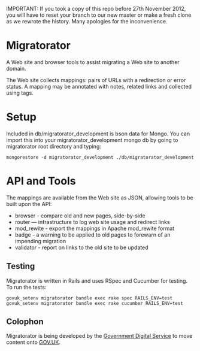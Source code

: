 IMPORTANT: If you took a copy of this repo before 27th November 2012, you will have to reset your branch to our new master or make a fresh clone as we rewrote the history. Many apologies for the inconvenience.

# Migratorator

A Web site and browser tools to assist migrating a Web site to another domain.

The Web site collects mappings: pairs of URLs with a redirection or error status.
A mapping may be annotated with notes, related links and collected using tags.

# Setup

Included in db/migratorator_development is bson data for Mongo. You can import this into your migratorator_development mongo db by going to migratorator root directory and typing:

    mongorestore -d migratorator_development ./db/migratorator_development

# API and Tools

The mappings are available from the Web site as JSON, allowing tools to be built upon the API:

* browser - compare old and new pages, side-by-side
* router — infrastructure to log web site usage and redirect links
* mod_rewite - export the mappings in Apache mod_rewite format
* badge - a warning to be applied to old pages to forewarn of an impending migration
* validator - report on links to the old site to be updated

## Testing

Migratorator is written in Rails and uses RSpec and Cucumber for testing. To run the tests:

    govuk_setenv migratorator bundle exec rake spec RAILS_ENV=test
    govuk_setenv migratorator bundle exec rake cucumber RAILS_ENV=test

## Colophon

Migratorator is being developed by the [Government Digital Service](http://digital.cabinetoffice.gov.uk/) to move content onto [GOV.UK](https://www.gov.uk/).
